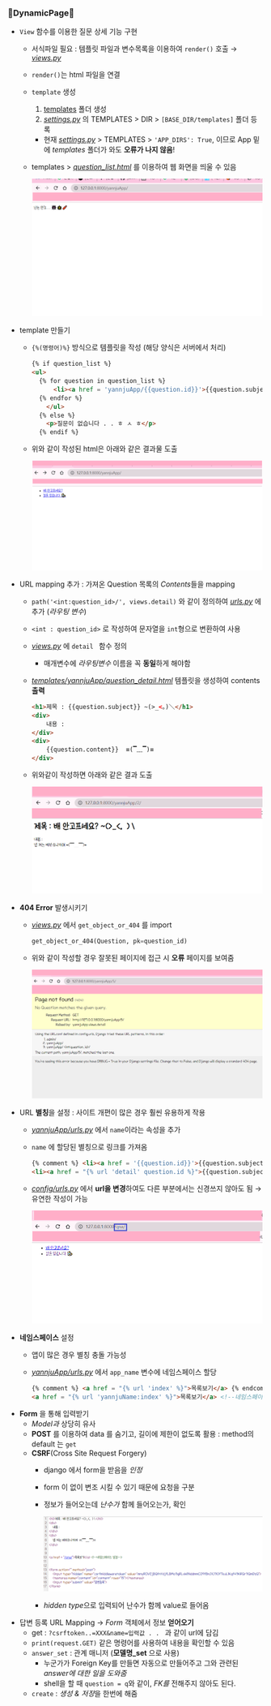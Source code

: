 ### 💫DynamicPage💫
 - `View` 함수를 이용한 질문 상세 기능 구현
   - 서식파일 필요 : 템플릿 파일과 변수목록을 이용하여 `render()` 호출 → *[views.py](./yannjuApp/views.py)*
   - `render()`는 html 파일을 연결
   - `template` 생성
     1. [templates](./templates/) 폴더 생성
     2. *[settings.py](./config/settings.py)*  의 TEMPLATES > DIR > `[BASE_DIR/templates]` 폴더 등록
      - 현재 *[settings.py](./config/settings.py)*  > TEMPLATES > `'APP_DIRS': True`, 이므로 App 밑에 *templates* 폴더가 와도 **오류가 나지 않음**!
    - templates > *[question_list.html](../3_DynamicPage/templates/yannjuApp/question_list.html)* 를 이용하여 웹 화면을 띄울 수 있음
 
      ![htmlImg](../img/3_img(1).png)
  - template 만들기
    - `{%(명령어)%}` 방식으로 템플릿을 작성 (해당 양식은 서버에서 처리)
     
      ``` html
      {% if question_list %}
      <ul>
        {% for question in question_list %}
            <li><a href = 'yannjuApp/{{question.id}}'>{{question.subject}}</a></li>
        {% endfor %}
          </ul>
        {% else %}
          <p>질문이 없습니다 . . ㅎ ㅅ ㅎ</p>
        {% endif %}
      ```
    - 위와 같이 작성된 html은 아래와 같은 결과물 도출
   
      ![templateImg](../img/3_img(2).png)
   - URL mapping 추가 : 가져온 Question 목록의 *Contents*들을 mapping
     - `path('<int:question_id>/', views.detail)` 와 같이 정의하여 *[urls.py](./yannjuApp/urls.py)* 에 추가 (*라우팅 변수*)
     - `<int : question_id>` 로 작성하여 문자열을 `int`형으로 변환하여 사용
     - *[views.py](./yannjuApp/views.py)* 에 `detail ` 함수 정의
       - 매개변수에 *라우팅변수* 이름을 꼭 **동일**하게 해야함
     - *[templates/yannjuApp/question_detail.html](./templates/yannjuApp/question_detail.html)* 템플릿을 생성하여 contents **출력**

        ``` html
        <h1>제목 : {{question.subject}} ~(>_<。)＼</h1>
        <div>
            내용 : 
        </div>
        <div>
            {{question.content}}  ≡(▔﹏▔)≡
        </div>
        ``` 
     - 위와같이 작성하면 아래와 같은 결과 도출
      
        ![detailImg](../img/3_img(3).png)
  - **404 Error** 발생시키기
    - *[views.py](./yannjuApp/views.py)* 에서 `get_object_or_404` 를 import
     
      ``` python
      get_object_or_404(Question, pk=question_id)
      ```
    - 위와 같이 작성할 경우 잘못된 페이지에 접근 시 **오류** 페이지를 보여줌
     
       ![404Img](../img/3_img(4).png)
  - URL **별칭**을 설정 : 사이트 개편이 많은 경우 훨씬 유용하게 작용
    - *[yannjuApp/urls.py](./yannjuApp/urls.py)* 에서 `name`이라는 속성을 추가
    - `name` 에 할당된 별칭으로 링크를 가져옴
     
      ``` html
      {% comment %} <li><a href = '{{question.id}}'>{{question.subject}}</a></li> {% endcomment %}
      <li><a href = "{% url 'detail' question.id %}">{{question.subject}}</a></li>
      ```
    - *[config/urls.py](./config/urls.py)* 에서 **url을 변경**하여도 다른 부분에서는 신경쓰지 않아도 됨 → 유연한 작성이 가능
     
      ![url별칭](../img/3_img(5).png)
  -  **네임스페이스** 설정
     -  앱이 많은 경우 별칭 충돌 가능성
     -  *[yannjuApp/urls.py](yannjuApp/urls.py)* 에서 `app_name` 변수에 네임스페이스 할당
       
        ``` html
        {% comment %} <a href = "{% url 'index' %}">목록보기</a> {% endcomment %}
        <a href = "{% url 'yannjuName:index' %}">목록보기</a> <!--네임스페이스 설정-->
        ```
   - **Form** 을 통해 입력받기
     - *Model과* 상당히 유사
     - **POST** 를 이용하여 data 를 숨기고, 길이에 제한이 없도록 활용 : method의 default 는 `get`
     - **CSRF**(Cross Site Request Forgery)
       - django 에서 form을 받음을 *인정*
       - form 이 없이 변조 시킬 수 있기 때문에 요청을 구분
       - 정보가 들어오는데 *난수가* 함께 들어오는가, 확인
        
          ![csrf](../img/3_img(6).png)
        - *hidden type*으로 입력되어 난수가 함께 value로 들어옴 
  - 답변 등록 URL Mapping → *Form* 객체에서 정보 **얻어오기**
    -  get : `?csrftoken..=XXX&name=입력값 . . ` 과 같이 url에 담김
    -  `print(request.GET)` 같은 명령어를 사용하여 내용을 확인할 수 있음 
    -  `answer_set` : 관계 매니저 (**모델명_set** 으로 사용)
       -  누군가가 Foreign Key를 만들면 자동으로 만들어주고 그와 관련된 *answer에 대한 일을 도와줌*
       -  shell을 할 때 `question = q`와 같이, *FK를* 전해주지 않아도 된다.
    -  `create` : *생성 & 저장*을 한번에 해줌